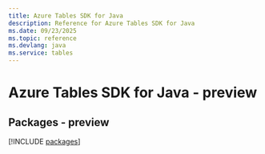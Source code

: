 ```yaml
---
title: Azure Tables SDK for Java
description: Reference for Azure Tables SDK for Java
ms.date: 09/23/2025
ms.topic: reference
ms.devlang: java
ms.service: tables
---
```

# Azure Tables SDK for Java - preview
## Packages - preview
[!INCLUDE [packages](tables-index.md)]